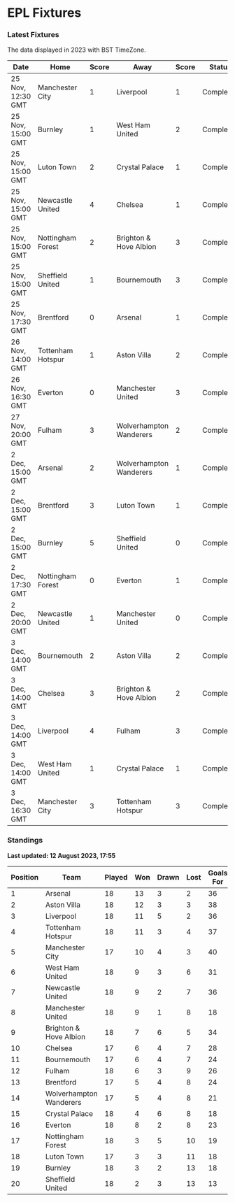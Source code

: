 # EPL Fixtures

### Latest Fixtures

The data displayed in 2023 with BST TimeZone.

<!-- START_TABLE -->
| Date | Home | Score | Away | Score | Status |
|-------------|--------|--------------|--------|--------------|--------|
| 25 Nov, 12:30 GMT | Manchester City | 1 | Liverpool | 1 | Completed |
| 25 Nov, 15:00 GMT | Burnley | 1 | West Ham United | 2 | Completed |
| 25 Nov, 15:00 GMT | Luton Town | 2 | Crystal Palace | 1 | Completed |
| 25 Nov, 15:00 GMT | Newcastle United | 4 | Chelsea | 1 | Completed |
| 25 Nov, 15:00 GMT | Nottingham Forest | 2 | Brighton & Hove Albion | 3 | Completed |
| 25 Nov, 15:00 GMT | Sheffield United | 1 | Bournemouth | 3 | Completed |
| 25 Nov, 17:30 GMT | Brentford | 0 | Arsenal | 1 | Completed |
| 26 Nov, 14:00 GMT | Tottenham Hotspur | 1 | Aston Villa | 2 | Completed |
| 26 Nov, 16:30 GMT | Everton | 0 | Manchester United | 3 | Completed |
| 27 Nov, 20:00 GMT | Fulham | 3 | Wolverhampton Wanderers | 2 | Completed |
| 2 Dec, 15:00 GMT | Arsenal | 2 | Wolverhampton Wanderers | 1 | Completed |
| 2 Dec, 15:00 GMT | Brentford | 3 | Luton Town | 1 | Completed |
| 2 Dec, 15:00 GMT | Burnley | 5 | Sheffield United | 0 | Completed |
| 2 Dec, 17:30 GMT | Nottingham Forest | 0 | Everton | 1 | Completed |
| 2 Dec, 20:00 GMT | Newcastle United | 1 | Manchester United | 0 | Completed |
| 3 Dec, 14:00 GMT | Bournemouth | 2 | Aston Villa | 2 | Completed |
| 3 Dec, 14:00 GMT | Chelsea | 3 | Brighton & Hove Albion | 2 | Completed |
| 3 Dec, 14:00 GMT | Liverpool | 4 | Fulham | 3 | Completed |
| 3 Dec, 14:00 GMT | West Ham United | 1 | Crystal Palace | 1 | Completed |
| 3 Dec, 16:30 GMT | Manchester City | 3 | Tottenham Hotspur | 3 | Completed |
<!-- END_TABLE -->

### Standings

**Last updated: 12 August 2023, 17:55**

<!-- START_STANDINGS -->
| Position | Team | Played | Won | Drawn | Lost | Goals For | Goals Against | Goal Difference | Points |
|----------|------|--------|-----|-------|------|-----------|---------------|-----------------|--------|
| 1 | Arsenal | 18 | 13 | 3 | 2 | 36 | 15 | 21 | 42 |
| 2 | Aston Villa | 18 | 12 | 3 | 3 | 38 | 22 | 16 | 39 |
| 3 | Liverpool | 18 | 11 | 5 | 2 | 36 | 16 | 20 | 38 |
| 4 | Tottenham Hotspur | 18 | 11 | 3 | 4 | 37 | 24 | 13 | 36 |
| 5 | Manchester City | 17 | 10 | 4 | 3 | 40 | 20 | 20 | 34 |
| 6 | West Ham United | 18 | 9 | 3 | 6 | 31 | 30 | 1 | 30 |
| 7 | Newcastle United | 18 | 9 | 2 | 7 | 36 | 22 | 14 | 29 |
| 8 | Manchester United | 18 | 9 | 1 | 8 | 18 | 23 | -5 | 28 |
| 9 | Brighton & Hove Albion | 18 | 7 | 6 | 5 | 34 | 31 | 3 | 27 |
| 10 | Chelsea | 17 | 6 | 4 | 7 | 28 | 26 | 2 | 22 |
| 11 | Bournemouth | 17 | 6 | 4 | 7 | 24 | 32 | -8 | 22 |
| 12 | Fulham | 18 | 6 | 3 | 9 | 26 | 31 | -5 | 21 |
| 13 | Brentford | 17 | 5 | 4 | 8 | 24 | 24 | 0 | 19 |
| 14 | Wolverhampton Wanderers | 17 | 5 | 4 | 8 | 21 | 29 | -8 | 19 |
| 15 | Crystal Palace | 18 | 4 | 6 | 8 | 18 | 26 | -8 | 18 |
| 16 | Everton | 18 | 8 | 2 | 8 | 23 | 22 | 1 | 16 |
| 17 | Nottingham Forest | 18 | 3 | 5 | 10 | 19 | 33 | -14 | 14 |
| 18 | Luton Town | 17 | 3 | 3 | 11 | 18 | 32 | -14 | 12 |
| 19 | Burnley | 18 | 3 | 2 | 13 | 18 | 36 | -18 | 11 |
| 20 | Sheffield United | 18 | 2 | 3 | 13 | 13 | 44 | -31 | 9 |
<!-- END_STANDINGS -->
